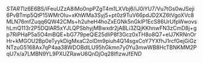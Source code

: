 $START$lz6E6BS/iFeuUZzA8iMo0npPZgT4m1LXVbj6/iJ0iYU7/Vu7tGs0wJSeji6PvBTmp5QtP15WMrOIu+xKhWMa3Syj5+pt0z9TuV66pdJD2XZ6tVgoXVc8MLN76mfZuqq6QW42CMs+h2uheH4hoZxEGNk5nGklP1EcS86UrUfpWwovshLmQ113r2P5DQlAR5xYJLQPSbhyjMBwxdr2jABLi3ZQjKKhnwFN3zCmD8j+gp7RiPHaP5a5O4mBQE+bG779peQiE25dliP8f3Gcz0xTH8o8Q7+elJ7KRNnOrHr+kMGOU2Bp0eTyykDigMxaC2olDm9piuh4Q14sgxCoY7YXfhJ1rcfGejGiGzNTzuG5168Ax7qP4aa38WDOBdlLU95hGkmn7y0Yu3mwWB8HcTBNKMM2PqU7x/a7LMBN9YL9PXUZRawU6QnDjOq28lfIzwJf$END$